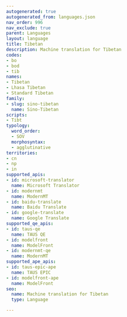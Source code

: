 ```yaml
---
autogenerated: true
autogenerated_from: languages.json
nav_order: 996
nav_exclude: true
parent: Languages
layout: language
title: Tibetan
description: Machine translation for Tibetan
codes:
- bo
- bod
- tib
names:
- Tibetan
- Lhasa Tibetan
- Standard Tibetan
family:
- slug: sino-tibetan
  name: Sino-Tibetan
scripts:
- Tibt
typology:
  word_order:
  - SOV
  morphosyntax:
  - agglutinative
territories:
- cn
- np
- in
supported_apis:
- id: microsoft-translator
  name: Microsoft Translator
- id: modernmt
  name: ModernMT
- id: baidu-translate
  name: Baidu Translate
- id: google-translate
  name: Google Translate
supported_qe_apis:
- id: taus-qe
  name: TAUS QE
- id: modelfront
  name: ModelFront
- id: modernmt-qe
  name: ModernMT
supported_ape_apis:
- id: taus-epic-ape
  name: TAUS EPIC
- id: modelfront-ape
  name: ModelFront
seo:
  name: Machine translation for Tibetan
  type: Language

---
```


